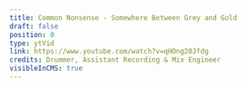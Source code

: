 ```yaml
---
title: Common Nonsense - Somewhere Between Grey and Gold
draft: false
position: 0
type: ytVid
link: https://www.youtube.com/watch?v=qHOng20Jfdg
credits: Drummer, Assistant Recording & Mix Engineer
visibleInCMS: true
---
```

